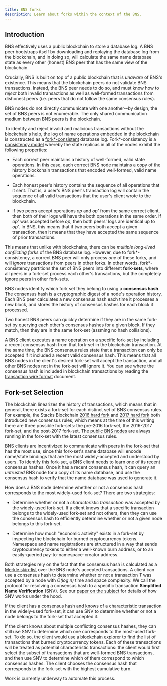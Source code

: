 ```yaml
---
title: BNS forks
description: Learn about forks within the context of the BNS.
---
```


## Introduction

BNS effectively uses a public blockchain to store a database log. A BNS peer
bootstraps itself by downloading and replaying the database log from the
blockchain, and in doing so, will calculate the same name database state as
every other (honest) BNS peer that has the same view of the blockchain.

Crucially, BNS is built on top of a public blockchain that is _unaware_ of BNS's existence.
This means that the blockchain peers do not validate BNS transactions. Instead,
the BNS peer needs to do so, and must know how to _reject_ both invalid transactions
as well as well-formed transactions from dishonest peers (i.e. peers that do not
follow the same consensus rules).

BNS nodes do not directly communicate with one another--by design, the set of
BNS peers is not enumerable. The only shared communication medium between BNS
peers is the blockchain.

To identify and reject invalid and malicious transactions without the blockchain's help,
the log of name operations embedded in the blockchain is constructed as a
[fork\*-consistent](http://www.scs.stanford.edu/~jinyuan/bft2f.pdf) database
log. Fork\*-consistency is a [consistency
model](https://en.wikipedia.org/wiki/Consistency_model) whereby the state
replicas in all of the nodes exhibit the following properties:

- Each correct peer maintains a history of well-formed, valid state operations. In this
  case, each correct BNS node maintains a copy of the history blockchain transactions
  that encoded well-formed, valid name operations.

- Each honest peer's history contains the sequence of all operations that it
  sent. That is, a user's BNS peer's transaction log will contain the sequence of all valid
  transactions that the user's client wrote to the blockchain.

- If two peers accept operations _op_ and _op'_ from the same correct client,
  then both of their logs will have the both operations in the same order. If
  _op'_ was accepted before _op_, then both peers' logs are identical up to _op'_.
  In BNS, this means that if two peers both accept a given transaction, then it
  means that they have accepted the same sequence of prior transactions.

This means that unlike with blockchains,
there can be _multiple long-lived conflicting forks_ of the BNS database log.
However, due to fork\*-consistency, a correct BNS peer will only process _one_
of these forks, and will _ignore_ transactions from peers in other forks. In other words,
fork\*-consistency partitions the set of BNS peers into different **fork-sets**,
where all peers in a fork-set process each other's transactions, but the
completely ignore peers in other fork-sets.

BNS nodes identify which fork set they belong to using a **consensus hash**. The
consensus hash is a cryptographic digest of a node's operation
history. Each BNS peer calculates a new consensus hash each time it processes a
new block, and stores the history of consensus hashes for each block it
processed.

Two honest BNS peers can quickly determine if they are in the same fork-set by querying
each other's consensus hashes for a given block. If they match, then they are
in the same fork-set (assming no hash collisions).

A BNS client executes a name operation on a specific fork-set by including a
recent consensus hash from that fork-set in the blockchain transaction.
At the same time, the BNS consensus rules state that a transaction can only be
accepted if it included a recent valid consensus hash.
This means that all BNS nodes in the client's desired fork-set will accept
the transaction, and all other BNS nodes not in the fork-set will ignore it.
You can see where the consensus hash is included in blockchain transactions by reading
the [transaction wire format](/core/wire-format) document.

## Fork-set Selection

The blockchain linearizes the history of transactions, which means that
in general, there exists a fork-set for each distinct set of BNS
consensus rules. For example, the Stacks Blockchain [2016 hard fork](https://github.com/blockstack/blockstack-core/blob/master/release_notes/changelog-0.14.md)
and [2017 hard fork](https://github.com/blockstack/blockstack-core/blob/master/release_notes/changelog-0.17.md) both introduced new consensus
rules, which means at the time of this writing there are three possible fork-sets:
the pre-2016 fork-set, the 2016-2017 fork-set, and the post-2017 fork-set.
The [public BNS nodes](https://node.blockstack.org:6263) are always running
in the fork-set with the latest consensus rules.

BNS clients are incentivized to communicate with peers in the fork-set that has
the most use, since this fork-set's name database will encode name/state
bindings that are the most widely-accepted and understood by users.
To identify this fork-set, a BNS client needs to learn one of
its recent consensus hashes. Once it has a recent consensus hash, it can
query an _untrusted_ BNS node for a copy of
its name database, and use the consensus hash to verify that the name database
was used to generate it.

How does a BNS node determine whether or not a consensus hash corresponds to the
most widely-used fork-set? There are two strategies:

- Determine whether or not a _characteristic transaction_ was accepted by the
  widely-used fork-set. If a client knows that a specific transaction belongs to
  the widely-used fork-set and not others, then they can use the consensus hash to
  efficiently determine whether or not a given node belongs to this fork-set.

- Determine how much "economic activity" exists in a fork-set by inspecting
  the blockchain for burned cryptocurrency tokens. Namespace and name
  registrations are structured in a way that sends cryptocurrency tokens to either
  a well-known burn address, or to an easily-queried pay-to-namespace-creator
  address.

Both strategies rely on the fact that the consensus hash is calculated as a
[Merkle skip-list](https://github.com/blockstack/blockstack-core/issues/146)
over the BNS node's accepted transactions. A client can use a consensus hash to
determine whether or not a transaction _T_ was accepted by a node with _O(log
n)_ time and space complexity. We call the protocol for resolving a consensus hash to a specific transaction
**Simplified Name Verification** (SNV). See our [paper on the subject](https://blockstack.org/virtualchain_dccl16.pdf)
for details of how SNV works under the hood.

If the client has a consensus hash and knows of a characteristic transaction in the widely-used fork-set,
it can use SNV to determine whether or not a node belongs to the fork-set that accepted it.

If the client knows about multiple conflicting consensus hashes,
they can still use SNV to determine which one corresponds
to the most-used fork-set. To do so, the client would use a
[blockchain explorer](https://explorer.blockstack.org) to find the
list of transactions that burned cryptocurrency tokens. Each of these
transactions will be treated as potential characteristic transactions:
the client would first select the subset of transactions that are well-formed
BNS transactions, and then use SNV to determine which of them correspond to which
consensus hashes. The client chooses the consensus hash that corresponds
to the fork-set with the highest cumulative burn.

Work is currently underway to automate this process.
